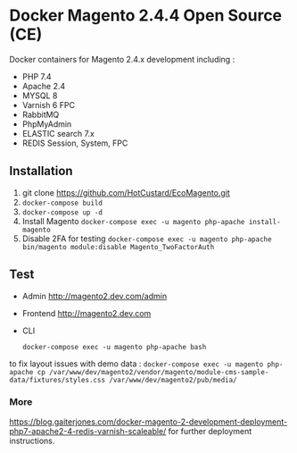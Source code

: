 
# Docker Magento 2.4.4 Open Source (CE)

Docker containers for Magento 2.4.x development including :

- PHP 7.4
- Apache 2.4
- MYSQL 8
- Varnish 6 FPC  
- RabbitMQ  
- PhpMyAdmin
- ELASTIC search 7.x
- REDIS Session, System, FPC
  
## Installation

1. git clone https://github.com/HotCustard/EcoMagento.git 
2. `docker-compose build`
3. `docker-compose up -d`   
4. Install Magento
`docker-compose exec -u magento php-apache install-magento`
5. Disable 2FA for testing
`docker-compose exec -u magento php-apache bin/magento module:disable Magento_TwoFactorAuth`

## Test

 - Admin
http://magento2.dev.com/admin  
 - Frontend
http://magento2.dev.com   
 - CLI


    `docker-compose exec -u magento php-apache bash`

to fix layout issues with demo data : `docker-compose exec -u magento php-apache cp /var/www/dev/magento2/vendor/magento/module-cms-sample-data/fixtures/styles.css /var/www/dev/magento2/pub/media/`
### More

https://blog.gaiterjones.com/docker-magento-2-development-deployment-php7-apache2-4-redis-varnish-scaleable/ for further deployment instructions.

